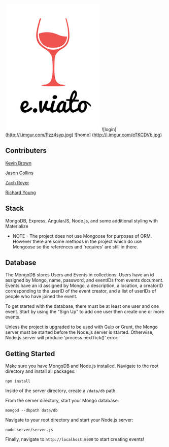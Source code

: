 ![lunchcorgi](/client/assets/login.gif)
![login] (http://i.imgur.com/Pzz4syp.jpg)
![home] (http://i.imgur.com/eTKCDVb.jpg)

Contributers
------------

[Kevin Brown](https://github.com/spintronics)

[Jason Collins](https://github.com/SaintEmbers)

[Zach Royer](https://github.com/zroyer)

[Richard Young](https://github.com/youngrichard)


Stack
-----

MongoDB, Express, AngularJS, Node.js, and some additional styling with Materialize

 - NOTE -
The project does not use Mongoose for purposes of ORM.  However there are some methods in the project which do use Mongoose so the references and 'requires' are still in there.

Database
--------

The MongoDB stores Users and Events in collections. Users have an id assigned by Mongo, name, password, and eventIDs from events document. Events have an id assigned by Mongo, a description, a location, a creatorID corresponding to the userID of the event creator, and a list of userIDs of people who have joined the event.

To get started with the database, there must be at least one user and one event.  Start by using the "Sign Up" to add one user then create one or more events.

Unless the project is upgraded to be used with Gulp or Grunt, the Mongo server must be started before the Node.js server is started.  Otherwise, Node.js server will produce 'process.nextTick()' error.

Getting Started
------
Make sure you have MongoDB and Node.js installed. Navigate to the root directory and install all packages:

```
npm install
```

Inside of the server directory, create a `/data/db` path.

From the server directory, start your Mongo database:

```
mongod --dbpath data/db
```

Navigate to your root directory and start your Node.js server:

```
node server/server.js
```

Finally, navigate to `http://localhost:8000` to start creating events!
